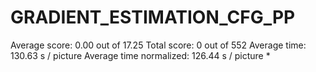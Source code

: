# GRADIENT_ESTIMATION_CFG_PP

Average score:	0.00	out of 17.25
Total score:	0	out of 552
Average time: 	130.63	s / picture
Average time normalized:	126.44	s / picture *